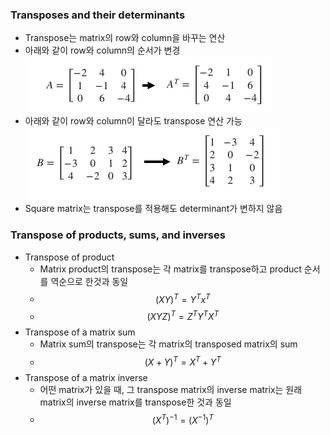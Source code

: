 ### Transposes and their determinants
- Transpose는 matrix의 row와 column을 바꾸는 연산
- 아래와 같이 row와 column의 순서가 변경
![alt text](./images/Transposes-Transposes%20and%20their%20determinants%201.png)
- 아래와 같이 row와 column이 달라도 transpose 연산 가능
![alt text](./images/Transposes-Transposes%20and%20their%20determinants%202.png)
- Square matrix는 transpose를 적용해도 determinant가 변하지 않음

### Transpose of products, sums, and inverses
- Transpose of product
  - Matrix product의 transpose는 각 matrix를 transpose하고 product 순서를 역순으로 한것과 동일
  - $$(XY)^T=Y^Tx^T$$
  - $$(XYZ)^T=Z^TY^TX^T$$
- Transpose of a matrix sum
  - Matrix sum의 transpose는 각 matrix의 transposed matrix의 sum
  - $$(X+Y)^T=X^T+Y^T$$
- Transpose of a matrix inverse
  - 어떤 matrix가 있을 때, 그 transpose matrix의 inverse matrix는 원래 matrix의 inverse matrix를 transpose한 것과 동일 
  - $$(X^T)^{-1}=(X^{-1})^T$$